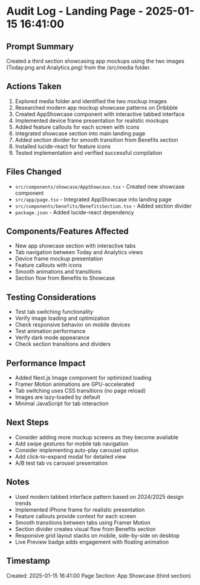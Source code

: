 # Audit Log - Landing Page - 2025-01-15 16:41:00

## Prompt Summary
Created a third section showcasing app mockups using the two images (Today.png and Analytics.png) from the /src/media folder.

## Actions Taken
1. Explored media folder and identified the two mockup images
2. Researched modern app mockup showcase patterns on Dribbble
3. Created AppShowcase component with interactive tabbed interface
4. Implemented device frame presentation for realistic mockups
5. Added feature callouts for each screen with icons
6. Integrated showcase section into main landing page
7. Added section divider for smooth transition from Benefits section
8. Installed lucide-react for feature icons
9. Tested implementation and verified successful compilation

## Files Changed
- `src/components/showcase/AppShowcase.tsx` - Created new showcase component
- `src/app/page.tsx` - Integrated AppShowcase into landing page
- `src/components/benefits/BenefitsSection.tsx` - Added section divider
- `package.json` - Added lucide-react dependency

## Components/Features Affected
- New app showcase section with interactive tabs
- Tab navigation between Today and Analytics views
- Device frame mockup presentation
- Feature callouts with icons
- Smooth animations and transitions
- Section flow from Benefits to Showcase

## Testing Considerations
- Test tab switching functionality
- Verify image loading and optimization
- Check responsive behavior on mobile devices
- Test animation performance
- Verify dark mode appearance
- Check section transitions and dividers

## Performance Impact
- Added Next.js Image component for optimized loading
- Framer Motion animations are GPU-accelerated
- Tab switching uses CSS transitions (no page reload)
- Images are lazy-loaded by default
- Minimal JavaScript for tab interaction

## Next Steps
- Consider adding more mockup screens as they become available
- Add swipe gestures for mobile tab navigation
- Consider implementing auto-play carousel option
- Add click-to-expand modal for detailed view
- A/B test tab vs carousel presentation

## Notes
- Used modern tabbed interface pattern based on 2024/2025 design trends
- Implemented iPhone frame for realistic presentation
- Feature callouts provide context for each screen
- Smooth transitions between tabs using Framer Motion
- Section divider creates visual flow from Benefits section
- Responsive grid layout stacks on mobile, side-by-side on desktop
- Live Preview badge adds engagement with floating animation

## Timestamp
Created: 2025-01-15 16:41:00
Page Section: App Showcase (third section)